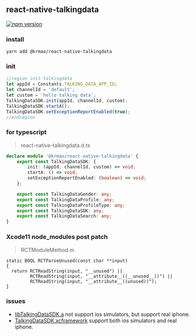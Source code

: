 ## react-native-talkingdata

[![npm version](https://badge.fury.io/js/@krmao%2Freact-native-talkingdata.svg)](https://badge.fury.io/js/@krmao%2Freact-native-talkingdata)

### install

```shell
yarn add @krmao/react-native-talkingdata
```
### init
```typescript
//region init talkingdata
let appId = Constants.TALKING_DATA_APP_ID;
let channelId = 'default';
let custom = 'hello talking data';
TalkingDataSDK.init(appId, channelId, custom);
TalkingDataSDK.startA();
TalkingDataSDK.setExceptionReportEnabled(true);
//endregion
```

### for typescript

> react-native-talkingdata.d.ts

```ts
declare module '@krmao/react-native-talkingdata' {
    export const TalkingDataSDK: {
        init: (appId, channelId, custom) => void;
        startA: () => void;
        setExceptionReportEnabled: (boolean) => void;
    };

    export const TalkingDataGender: any;
    export const TalkingDataProfile: any;
    export const TalkingDataProfileType: any;
    export const TalkingDataSDK: any;
    export const TalkingDataSearch: any;
}
```

### Xcode11 node_modules post patch

> RCTModuleMethod.m

```
static BOOL RCTParseUnused(const char **input)
{
  return RCTReadString(input, "__unused") ||
         RCTReadString(input, "__attribute__((__unused__))") ||
         RCTReadString(input, "__attribute__((unused))");
}
```

### issues

- [libTalkingDataSDK.a](ios%2FlibTalkingDataSDK.a) not support ios simulators, but support real iphone.
- [TalkingDataSDK.xcframework](ios%2FTalkingDataSDK.xcframework) support both ios simulators and real iphone.
